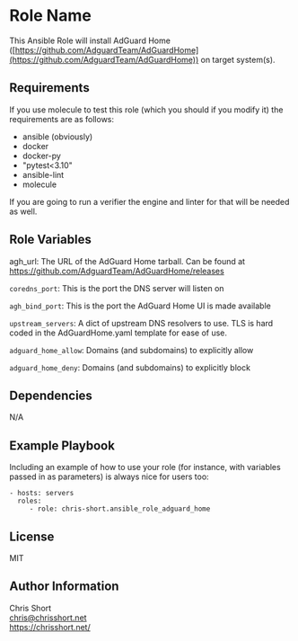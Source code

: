 Role Name
=========

This Ansible Role will install AdGuard Home ([https://github.com/AdguardTeam/AdGuardHome](https://github.com/AdguardTeam/AdGuardHome)) on target system(s).

Requirements
------------

If you use molecule to test this role (which you should if you modify it) the requirements are as follows:

* ansible (obviously)
* docker
* docker-py
* "pytest<3.10"
* ansible-lint
* molecule

If you are going to run a verifier the engine and linter for that will be needed as well.

Role Variables
--------------

agh_url: The URL of the AdGuard Home tarball. Can be found at https://github.com/AdguardTeam/AdGuardHome/releases

`coredns_port`: This is the port the DNS server will listen on

`agh_bind_port`: This is the port the AdGuard Home UI is made available

`upstream_servers`: A dict of upstream DNS resolvers to use. TLS is hard coded in the AdGuardHome.yaml template for ease of use.

`adguard_home_allow`: Domains (and subdomains) to explicitly allow

`adguard_home_deny`: Domains (and subdomains) to explicitly block

Dependencies
------------

N/A

Example Playbook
----------------

Including an example of how to use your role (for instance, with variables
passed in as parameters) is always nice for users too:

    - hosts: servers
      roles:
         - role: chris-short.ansible_role_adguard_home

License
-------

MIT

Author Information
------------------

Chris Short  
chris@chrisshort.net  
https://chrisshort.net/